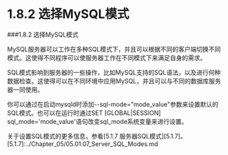 # 1.8.2 选择MySQL模式

###1.8.2 选择MySQL模式

  MySQL服务器可以工作在多种SQL模式下，并且可以根据不同的客户端切换不同模式。这使得不同程序可以使服务器工作在不同模式下来满足自身的需求。
  
  SQL模式影响到服务器的一些操作，比如MySQL支持的SQL语法，以及进行何种数据检查。这使得可以在不同环境中应用MySQL，并且可以与不同的数据库服务器一同使用。
  
  你可以通过在启动mysqld时添加--sql-mode="mode_value"参数来设置默认的SQL模式。也可以在运行时通过SET [GLOBAL|SESSION] sql_mode='mode_value'语句改变sql_mode系统变量来进行设置。
  
  关于设置SQL模式的更多信息，参看[5.1.7 服务器SQL模式][5.1.7]。
[5.1.7]:../Chapter_05/05.01.07_Server_SQL_Modes.md
